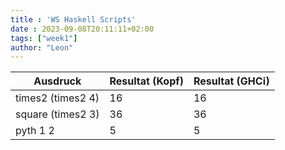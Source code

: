 ```yaml
---
title : 'WS Haskell Scripts'
date : 2023-09-08T20:11:11+02:00
tags: ["week1"]
author: "Leon"
---
```


| Ausdruck          | Resultat (Kopf) | Resultat (GHCi) |
| ----------------- |-----------------|-----------------|
| times2 (times2 4) | 16              | 16              |
| square (times2 3) | 36              | 36              |
| pyth 1 2          | 5               | 5               |

